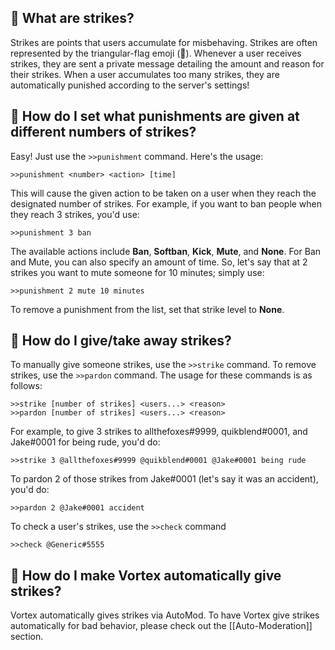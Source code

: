 ## 🚩 What are strikes?
Strikes are points that users accumulate for misbehaving. Strikes are often represented by the triangular-flag emoji (🚩). Whenever a user receives strikes, they are sent a private message detailing the amount and reason for their strikes. When a user accumulates too many strikes, they are automatically punished according to the server's settings!

## 🚩 How do I set what punishments are given at different numbers of strikes?
Easy! Just use the `>>punishment` command. Here's the usage:
```
>>punishment <number> <action> [time]
```
This will cause the given action to be taken on a user when they reach the designated number of strikes. For example, if you want to ban people when they reach 3 strikes, you'd use:
```
>>punishment 3 ban
```
The available actions include **Ban**, **Softban**, **Kick**, **Mute**, and **None**. For Ban and Mute, you can also specify an amount of time. So, let's say that at 2 strikes you want to mute someone for 10 minutes; simply use:
```
>>punishment 2 mute 10 minutes
```
To remove a punishment from the list, set that strike level to **None**.

## 🚩 How do I give/take away strikes?
To manually give someone strikes, use the `>>strike` command. To remove strikes, use the `>>pardon` command. The usage for these commands is as follows:
```
>>strike [number of strikes] <users...> <reason>
>>pardon [number of strikes] <users...> <reason>
```
For example, to give 3 strikes to allthefoxes#9999, quikblend#0001, and Jake#0001 for being rude, you'd do:
```
>>strike 3 @allthefoxes#9999 @quikblend#0001 @Jake#0001 being rude
```
To pardon 2 of those strikes from Jake#0001 (let's say it was an accident), you'd do:
```
>>pardon 2 @Jake#0001 accident
```
To check a user's strikes, use the `>>check` command
```
>>check @Generic#5555
```


## 🚩 How do I make Vortex automatically give strikes?
Vortex automatically gives strikes via AutoMod. To have Vortex give strikes automatically for bad behavior, please check out the [[Auto-Moderation]] section.